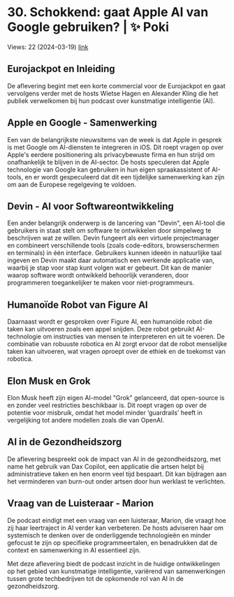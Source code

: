 # 30. Schokkend: gaat Apple AI van Google gebruiken? | ✨ Poki
Views: 22 (2024-03-19) [link](https://www.youtube.com/watch?v=PppxJoorOXI)


 ## Eurojackpot en Inleiding
De aflevering begint met een korte commercial voor de Eurojackpot en gaat vervolgens verder met de hosts Wietse Hagen en Alexander Kling die het publiek verwelkomen bij hun podcast over kunstmatige intelligentie (AI).

## Apple en Google - Samenwerking
Een van de belangrijkste nieuwsitems van de week is dat Apple in gesprek is met Google om AI-diensten te integreren in iOS. Dit roept vragen op over Apple's eerdere positionering als privacybewuste firma en hun strijd om onafhankelijk te blijven in de AI-sector. De hosts speculeren dat Apple technologie van Google kan gebruiken in hun eigen spraakassistent of AI-tools, en er wordt gespeculeerd dat dit een tijdelijke samenwerking kan zijn om aan de Europese regelgeving te voldoen.

## Devin - AI voor Softwareontwikkeling
Een ander belangrijk onderwerp is de lancering van "Devin", een AI-tool die gebruikers in staat stelt om software te ontwikkelen door simpelweg te beschrijven wat ze willen. Devin fungeert als een virtuele projectmanager en combineert verschillende tools (zoals code-editors, browserschermen en terminals) in één interface. Gebruikers kunnen ideeën in natuurlijke taal ingeven en Devin maakt daar automatisch een werkende applicatie van, waarbij je stap voor stap kunt volgen wat er gebeurt. Dit kan de manier waarop software wordt ontwikkeld behoorlijk veranderen, door programmeren toegankelijker te maken voor niet-programmeurs.

## Humanoïde Robot van Figure AI
Daarnaast wordt er gesproken over Figure AI, een humanoïde robot die taken kan uitvoeren zoals een appel snijden. Deze robot gebruikt AI-technologie om instructies van mensen te interpreteren en uit te voeren. De combinatie van robuuste robotica en AI zorgt ervoor dat de robot menselijke taken kan uitvoeren, wat vragen oproept over de ethiek en de toekomst van robotica.

## Elon Musk en Grok
Elon Musk heeft zijn eigen AI-model "Grok" gelanceerd, dat open-source is en zonder veel restricties beschikbaar is. Dit roept vragen op over de potentie voor misbruik, omdat het model minder ‘guardrails’ heeft in vergelijking tot andere modellen zoals die van OpenAI.

## AI in de Gezondheidszorg
De aflevering bespreekt ook de impact van AI in de gezondheidszorg, met name het gebruik van Dax Copilot, een applicatie die artsen helpt bij administratieve taken en hen enorm veel tijd bespaart. Dit kan bijdragen aan het verminderen van burn-out onder artsen door hun werklast te verlichten.

## Vraag van de Luisteraar - Marion
De podcast eindigt met een vraag van een luisteraar, Marion, die vraagt hoe zij haar leertraject in AI verder kan verbeteren. De hosts adviseren haar om systemisch te denken over de onderliggende technologieën en minder gefocust te zijn op specifieke programmeertalen, en benadrukken dat de context en samenwerking in AI essentieel zijn.

Met deze aflevering biedt de podcast inzicht in de huidige ontwikkelingen op het gebied van kunstmatige intelligentie, variërend van samenwerkingen tussen grote techbedrijven tot de opkomende rol van AI in de gezondheidszorg.